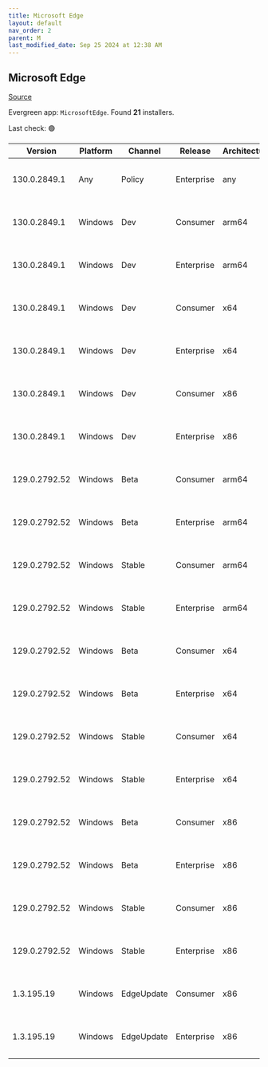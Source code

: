 ```yaml
---
title: Microsoft Edge
layout: default
nav_order: 2
parent: M
last_modified_date: Sep 25 2024 at 12:38 AM
---
```


## Microsoft Edge

[Source](https://www.microsoft.com/edge)

Evergreen app: `MicrosoftEdge`. Found **21** installers.

Last check: 🟢

| Version       | Platform | Channel    | Release    | Architecture | Hash                                                             | URI                                                                                                                                                                                                                                                                                                                      |
| ------------- | -------- | ---------- | ---------- | ------------ | ---------------------------------------------------------------- | ------------------------------------------------------------------------------------------------------------------------------------------------------------------------------------------------------------------------------------------------------------------------------------------------------------------------ |
| 130.0.2849.1  | Any      | Policy     | Enterprise | any          | 25F94144F69002560538F2E7DAEA7DC90339E08F8772569032E28844B7D64605 | [https://msedge.sf.dl.delivery.mp.microsoft.com/filestreamingservice/files/7e3f02f8-62dd-43a5-80df-7964b90430db/MicrosoftEdgePolicyTemplates.cab](https://msedge.sf.dl.delivery.mp.microsoft.com/filestreamingservice/files/7e3f02f8-62dd-43a5-80df-7964b90430db/MicrosoftEdgePolicyTemplates.cab)                       |
| 130.0.2849.1  | Windows  | Dev        | Consumer   | arm64        | F44D4A86C6B1452469BA2CA70BB84320486E92C6EAFEF4DE7D6EFFA4021D6B8D | [https://msedge.sf.dl.delivery.mp.microsoft.com/filestreamingservice/files/4101a466-4d12-4a1a-af5b-413c3909ad3a/MicrosoftEdgeDevEnterpriseARM64.msi](https://msedge.sf.dl.delivery.mp.microsoft.com/filestreamingservice/files/4101a466-4d12-4a1a-af5b-413c3909ad3a/MicrosoftEdgeDevEnterpriseARM64.msi)                 |
| 130.0.2849.1  | Windows  | Dev        | Enterprise | arm64        | F44D4A86C6B1452469BA2CA70BB84320486E92C6EAFEF4DE7D6EFFA4021D6B8D | [https://msedge.sf.dl.delivery.mp.microsoft.com/filestreamingservice/files/4101a466-4d12-4a1a-af5b-413c3909ad3a/MicrosoftEdgeDevEnterpriseARM64.msi](https://msedge.sf.dl.delivery.mp.microsoft.com/filestreamingservice/files/4101a466-4d12-4a1a-af5b-413c3909ad3a/MicrosoftEdgeDevEnterpriseARM64.msi)                 |
| 130.0.2849.1  | Windows  | Dev        | Consumer   | x64          | 8699D8210A2C3270BC7EE1E34909588CE2E076CE271EAC3BD9E7A90503767013 | [https://msedge.sf.dl.delivery.mp.microsoft.com/filestreamingservice/files/a2a64f6f-de74-4a79-a0d1-126f3d5781f8/MicrosoftEdgeDevEnterpriseX64.msi](https://msedge.sf.dl.delivery.mp.microsoft.com/filestreamingservice/files/a2a64f6f-de74-4a79-a0d1-126f3d5781f8/MicrosoftEdgeDevEnterpriseX64.msi)                     |
| 130.0.2849.1  | Windows  | Dev        | Enterprise | x64          | 8699D8210A2C3270BC7EE1E34909588CE2E076CE271EAC3BD9E7A90503767013 | [https://msedge.sf.dl.delivery.mp.microsoft.com/filestreamingservice/files/a2a64f6f-de74-4a79-a0d1-126f3d5781f8/MicrosoftEdgeDevEnterpriseX64.msi](https://msedge.sf.dl.delivery.mp.microsoft.com/filestreamingservice/files/a2a64f6f-de74-4a79-a0d1-126f3d5781f8/MicrosoftEdgeDevEnterpriseX64.msi)                     |
| 130.0.2849.1  | Windows  | Dev        | Consumer   | x86          | F8081267E52183B6C710E7CD98DA54FF2666A6DC0BD65269258631C6D679E67B | [https://msedge.sf.dl.delivery.mp.microsoft.com/filestreamingservice/files/821051b4-21a2-4fd1-95d4-208fda62d449/MicrosoftEdgeDevEnterpriseX86.msi](https://msedge.sf.dl.delivery.mp.microsoft.com/filestreamingservice/files/821051b4-21a2-4fd1-95d4-208fda62d449/MicrosoftEdgeDevEnterpriseX86.msi)                     |
| 130.0.2849.1  | Windows  | Dev        | Enterprise | x86          | F8081267E52183B6C710E7CD98DA54FF2666A6DC0BD65269258631C6D679E67B | [https://msedge.sf.dl.delivery.mp.microsoft.com/filestreamingservice/files/821051b4-21a2-4fd1-95d4-208fda62d449/MicrosoftEdgeDevEnterpriseX86.msi](https://msedge.sf.dl.delivery.mp.microsoft.com/filestreamingservice/files/821051b4-21a2-4fd1-95d4-208fda62d449/MicrosoftEdgeDevEnterpriseX86.msi)                     |
| 129.0.2792.52 | Windows  | Beta       | Consumer   | arm64        | 069BBAE54F04C7C76F91619216D4331334BB2FCC2CA95B21332C8292D239D237 | [https://msedge.sf.dl.delivery.mp.microsoft.com/filestreamingservice/files/637c6a67-b747-4e75-ac11-c75729c78225/MicrosoftEdgeBetaEnterpriseARM64.msi](https://msedge.sf.dl.delivery.mp.microsoft.com/filestreamingservice/files/637c6a67-b747-4e75-ac11-c75729c78225/MicrosoftEdgeBetaEnterpriseARM64.msi)               |
| 129.0.2792.52 | Windows  | Beta       | Enterprise | arm64        | 069BBAE54F04C7C76F91619216D4331334BB2FCC2CA95B21332C8292D239D237 | [https://msedge.sf.dl.delivery.mp.microsoft.com/filestreamingservice/files/637c6a67-b747-4e75-ac11-c75729c78225/MicrosoftEdgeBetaEnterpriseARM64.msi](https://msedge.sf.dl.delivery.mp.microsoft.com/filestreamingservice/files/637c6a67-b747-4e75-ac11-c75729c78225/MicrosoftEdgeBetaEnterpriseARM64.msi)               |
| 129.0.2792.52 | Windows  | Stable     | Consumer   | arm64        | CC5C6E741908C0EB2A550BA29D12825443B39F951A479FFF7CE6A6B70D83AE14 | [https://msedge.sf.dl.delivery.mp.microsoft.com/filestreamingservice/files/e1b0d3be-f671-44af-9577-482537ec3bdd/MicrosoftEdgeEnterpriseARM64.msi](https://msedge.sf.dl.delivery.mp.microsoft.com/filestreamingservice/files/e1b0d3be-f671-44af-9577-482537ec3bdd/MicrosoftEdgeEnterpriseARM64.msi)                       |
| 129.0.2792.52 | Windows  | Stable     | Enterprise | arm64        | CC5C6E741908C0EB2A550BA29D12825443B39F951A479FFF7CE6A6B70D83AE14 | [https://msedge.sf.dl.delivery.mp.microsoft.com/filestreamingservice/files/e1b0d3be-f671-44af-9577-482537ec3bdd/MicrosoftEdgeEnterpriseARM64.msi](https://msedge.sf.dl.delivery.mp.microsoft.com/filestreamingservice/files/e1b0d3be-f671-44af-9577-482537ec3bdd/MicrosoftEdgeEnterpriseARM64.msi)                       |
| 129.0.2792.52 | Windows  | Beta       | Consumer   | x64          | A975FFD0AF6B855BBA44F14E860D03880E22CD71F3859B197982176C6DD6652E | [https://msedge.sf.dl.delivery.mp.microsoft.com/filestreamingservice/files/b569258d-dcaf-4e84-8d85-5bef7aec65e0/MicrosoftEdgeBetaEnterpriseX64.msi](https://msedge.sf.dl.delivery.mp.microsoft.com/filestreamingservice/files/b569258d-dcaf-4e84-8d85-5bef7aec65e0/MicrosoftEdgeBetaEnterpriseX64.msi)                   |
| 129.0.2792.52 | Windows  | Beta       | Enterprise | x64          | A975FFD0AF6B855BBA44F14E860D03880E22CD71F3859B197982176C6DD6652E | [https://msedge.sf.dl.delivery.mp.microsoft.com/filestreamingservice/files/b569258d-dcaf-4e84-8d85-5bef7aec65e0/MicrosoftEdgeBetaEnterpriseX64.msi](https://msedge.sf.dl.delivery.mp.microsoft.com/filestreamingservice/files/b569258d-dcaf-4e84-8d85-5bef7aec65e0/MicrosoftEdgeBetaEnterpriseX64.msi)                   |
| 129.0.2792.52 | Windows  | Stable     | Consumer   | x64          | 09C3E1D74A2CEE2D96D61CFD7CD124FA451B00B22E3A1AB62382727022EC81A6 | [https://msedge.sf.dl.delivery.mp.microsoft.com/filestreamingservice/files/7fdc66b2-a474-4e32-9155-378200bf93f3/MicrosoftEdgeEnterpriseX64.msi](https://msedge.sf.dl.delivery.mp.microsoft.com/filestreamingservice/files/7fdc66b2-a474-4e32-9155-378200bf93f3/MicrosoftEdgeEnterpriseX64.msi)                           |
| 129.0.2792.52 | Windows  | Stable     | Enterprise | x64          | 09C3E1D74A2CEE2D96D61CFD7CD124FA451B00B22E3A1AB62382727022EC81A6 | [https://msedge.sf.dl.delivery.mp.microsoft.com/filestreamingservice/files/7fdc66b2-a474-4e32-9155-378200bf93f3/MicrosoftEdgeEnterpriseX64.msi](https://msedge.sf.dl.delivery.mp.microsoft.com/filestreamingservice/files/7fdc66b2-a474-4e32-9155-378200bf93f3/MicrosoftEdgeEnterpriseX64.msi)                           |
| 129.0.2792.52 | Windows  | Beta       | Consumer   | x86          | 04C42C4717650D76213977E1A094250E02473A8609C516CDC403785D10DF006B | [https://msedge.sf.dl.delivery.mp.microsoft.com/filestreamingservice/files/86cafc09-4f2c-4e26-ae46-8f302fa5b067/MicrosoftEdgeBetaEnterpriseX86.msi](https://msedge.sf.dl.delivery.mp.microsoft.com/filestreamingservice/files/86cafc09-4f2c-4e26-ae46-8f302fa5b067/MicrosoftEdgeBetaEnterpriseX86.msi)                   |
| 129.0.2792.52 | Windows  | Beta       | Enterprise | x86          | 04C42C4717650D76213977E1A094250E02473A8609C516CDC403785D10DF006B | [https://msedge.sf.dl.delivery.mp.microsoft.com/filestreamingservice/files/86cafc09-4f2c-4e26-ae46-8f302fa5b067/MicrosoftEdgeBetaEnterpriseX86.msi](https://msedge.sf.dl.delivery.mp.microsoft.com/filestreamingservice/files/86cafc09-4f2c-4e26-ae46-8f302fa5b067/MicrosoftEdgeBetaEnterpriseX86.msi)                   |
| 129.0.2792.52 | Windows  | Stable     | Consumer   | x86          | DF6F371208A1D438023E2094EFB4D4DEC88040F4964D9D0EC6AF8E6BDB61B14F | [https://msedge.sf.dl.delivery.mp.microsoft.com/filestreamingservice/files/6a5d4a5c-1558-4d84-9131-9c9b26b4612f/MicrosoftEdgeEnterpriseX86.msi](https://msedge.sf.dl.delivery.mp.microsoft.com/filestreamingservice/files/6a5d4a5c-1558-4d84-9131-9c9b26b4612f/MicrosoftEdgeEnterpriseX86.msi)                           |
| 129.0.2792.52 | Windows  | Stable     | Enterprise | x86          | DF6F371208A1D438023E2094EFB4D4DEC88040F4964D9D0EC6AF8E6BDB61B14F | [https://msedge.sf.dl.delivery.mp.microsoft.com/filestreamingservice/files/6a5d4a5c-1558-4d84-9131-9c9b26b4612f/MicrosoftEdgeEnterpriseX86.msi](https://msedge.sf.dl.delivery.mp.microsoft.com/filestreamingservice/files/6a5d4a5c-1558-4d84-9131-9c9b26b4612f/MicrosoftEdgeEnterpriseX86.msi)                           |
| 1.3.195.19    | Windows  | EdgeUpdate | Consumer   | x86          | 07F829C35F0FA4B2352B947CA0764093E0A06EBC8EB759DC912360EC69D5EE07 | [https://msedge.sf.dl.delivery.mp.microsoft.com/filestreamingservice/files/ae5873a7-256b-4ecf-a5dd-38ed33f0fece/MicrosoftEdgeUpdateSetup_X86_1.3.195.19.exe](https://msedge.sf.dl.delivery.mp.microsoft.com/filestreamingservice/files/ae5873a7-256b-4ecf-a5dd-38ed33f0fece/MicrosoftEdgeUpdateSetup_X86_1.3.195.19.exe) |
| 1.3.195.19    | Windows  | EdgeUpdate | Enterprise | x86          | 07F829C35F0FA4B2352B947CA0764093E0A06EBC8EB759DC912360EC69D5EE07 | [https://msedge.sf.dl.delivery.mp.microsoft.com/filestreamingservice/files/ae5873a7-256b-4ecf-a5dd-38ed33f0fece/MicrosoftEdgeUpdateSetup_X86_1.3.195.19.exe](https://msedge.sf.dl.delivery.mp.microsoft.com/filestreamingservice/files/ae5873a7-256b-4ecf-a5dd-38ed33f0fece/MicrosoftEdgeUpdateSetup_X86_1.3.195.19.exe) |
